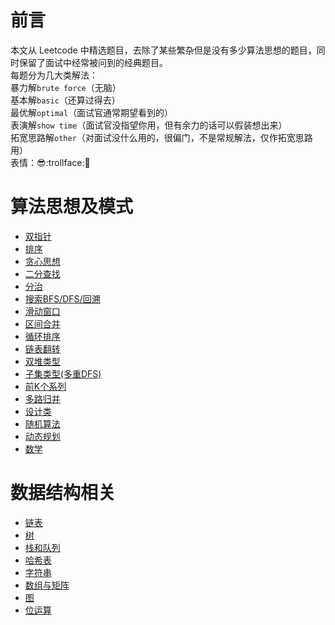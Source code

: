 # 前言

本文从 Leetcode 中精选题目，去除了某些繁杂但是没有多少算法思想的题目，同时保留了面试中经常被问到的经典题目。\
每题分为几大类解法：\
暴力解`brute force`（无脑）\
基本解`basic`（还算过得去）\
最优解`optimal`（面试官通常期望看到的）\
表演解`show time`（面试官没指望你用，但有余力的话可以假装想出来）\
拓宽思路解`other`（对面试没什么用的，很偏门，不是常规解法，仅作拓宽思路用）\
表情：:sunglasses::trollface::triumph:

# 算法思想及模式

- [双指针](Leetcode%20题解%20-%20双指针.md)
- [排序](Leetcode%20题解%20-%20排序.md)
- [贪心思想](Leetcode%20题解%20-%20贪心思想.md)
- [二分查找](Leetcode%20题解%20-%20二分查找.md)
- [分治](Leetcode%20题解%20-%20分治.md)
- [搜索BFS/DFS/回溯](Leetcode%20题解%20-%20搜索.md)
- [滑动窗口](Leetcode%20题解%20-%20滑动窗口.md)
- [区间合并](Leetcode%20题解%20-%20区间合并.md)
- [循环排序](Leetcode%20题解%20-%20循环排序.md)
- [链表翻转](Leetcode%20题解%20-%20链表翻转.md)
- [双堆类型](Leetcode%20题解%20-%20双堆类型.md)
- [子集类型(多重DFS)](Leetcode%20题解%20-%20子集类型(多重DFS).md)
- [前K个系列](Leetcode%20题解%20-%20前K个系列.md)
- [多路归并](Leetcode%20题解%20-%20多路归并.md)
- [设计类](Leetcode%20题解%20-%20设计类.md)
- [随机算法](Leetcode%20题解%20-%20随机算法.md)
- [动态规划](Leetcode%20题解%20-%20动态规划.md)
- [数学](Leetcode%20题解%20-%20数学.md)

# 数据结构相关

- [链表](Leetcode%20题解%20-%20链表.md)
- [树](Leetcode%20题解%20-%20树.md)
- [栈和队列](Leetcode%20题解%20-%20栈和队列.md)
- [哈希表](Leetcode%20题解%20-%20哈希表.md)
- [字符串](Leetcode%20题解%20-%20字符串.md)
- [数组与矩阵](Leetcode%20题解%20-%20数组与矩阵.md)
- [图](Leetcode%20题解%20-%20图.md)
- [位运算](Leetcode%20题解%20-%20位运算.md)

